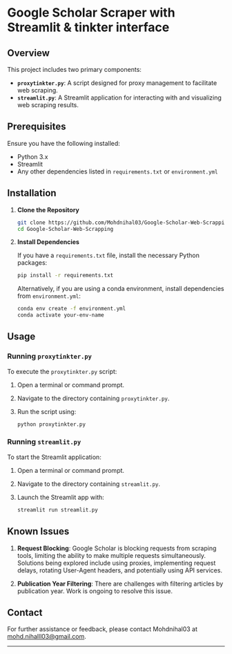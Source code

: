 # Google Scholar Scraper with Streamlit & tinkter interface
## Overview

This project includes two primary components:
- **`proxytinkter.py`**: A script designed for proxy management to facilitate web scraping.
- **`streamlit.py`**: A Streamlit application for interacting with and visualizing web scraping results.

## Prerequisites

Ensure you have the following installed:
- Python 3.x
- Streamlit
- Any other dependencies listed in `requirements.txt` or `environment.yml`

## Installation

1. **Clone the Repository**

    ```bash
    git clone https://github.com/Mohdnihal03/Google-Scholar-Web-Scrapping.git
    cd Google-Scholar-Web-Scrapping
    ```

2. **Install Dependencies**

    If you have a `requirements.txt` file, install the necessary Python packages:

    ```bash
    pip install -r requirements.txt
    ```

    Alternatively, if you are using a conda environment, install dependencies from `environment.yml`:

    ```bash
    conda env create -f environment.yml
    conda activate your-env-name
    ```

## Usage

### Running `proxytinkter.py`

To execute the `proxytinkter.py` script:

1. Open a terminal or command prompt.
2. Navigate to the directory containing `proxytinkter.py`.
3. Run the script using:

    ```bash
    python proxytinkter.py
    ```

### Running `streamlit.py`

To start the Streamlit application:

1. Open a terminal or command prompt.
2. Navigate to the directory containing `streamlit.py`.
3. Launch the Streamlit app with:

    ```bash
    streamlit run streamlit.py
    ```

## Known Issues

1. **Request Blocking**: Google Scholar is blocking requests from scraping tools, limiting the ability to make multiple requests simultaneously. Solutions being explored include using proxies, implementing request delays, rotating User-Agent headers, and potentially using API services.

2. **Publication Year Filtering**: There are challenges with filtering articles by publication year. Work is ongoing to resolve this issue.

## Contact

For further assistance or feedback, please contact Mohdnihal03 at mohd.nihalll03@gmail.com.

---


